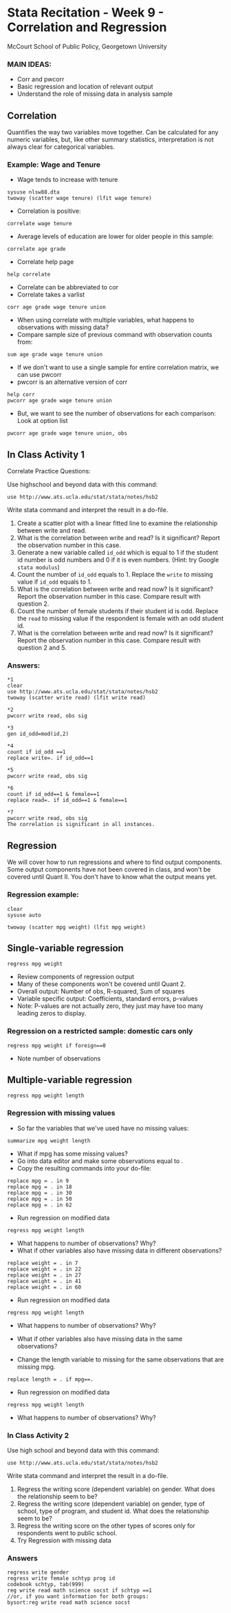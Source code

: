 # Stata Recitation - Week 9 - Correlation and Regression
McCourt School of Public Policy, Georgetown University

### MAIN IDEAS:
 - Corr and pwcorr
 - Basic regression and location of relevant output 
 - Understand the role of missing data in analysis sample 

## Correlation
 Quantifies the way two variables move together.
 Can be calculated for any numeric variables, but, like other summary statistics,
 interpretation is not always clear for categorical variables. 

### Example: Wage and Tenure
* Wage tends to increase with tenure

```
sysuse nlsw88.dta
twoway (scatter wage tenure) (lfit wage tenure)
```

* Correlation is positive:

```
correlate wage tenure
```

* Average levels of education are lower for older people in this sample:

```
correlate age grade
```

* Correlate help page

```
help correlate
```

* Correlate can be abbreviated to cor
* Correlate takes a varlist

```
corr age grade wage tenure union
```

* When using correlate with multiple variables, what happens to observations with missing data?
* Compare sample size of previous command with observation counts from:

```
sum age grade wage tenure union
```

* If we don't want to use a single sample for entire correlation matrix, we can use pwcorr
* pwcorr is an alternative version of corr 

```
help corr
pwcorr age grade wage tenure union
```

* But, we want to see the number of observations for each comparison: Look at option list

```
pwcorr age grade wage tenure union, obs
```
 
## In Class Activity 1

Correlate Practice Questions: 

Use highschool and beyond data with this command:

```
use http://www.ats.ucla.edu/stat/stata/notes/hsb2
```

Write stata command and interpret the result in a do-file.

1. Create a scatter plot with a linear fitted line to examine the relationship between write and read.
2. What is the correlation between write and read? Is it significant? Report the observation number in this case.
3. Generate a new variable called `id_odd` which is equal to 1 if the student id number is odd numbers and 0 if it is even numbers. (Hint: try Google `stata modulus`)
4. Count the number of `id_odd` equals to 1. Replace the `write` to missing value if `id_odd` equals to 1.
5. What is the correlation between write and read now? Is it significant? Report the observation number in this case. Compare result with question 2.
6. Count the number of female students if their student id is odd. Replace the `read` to missing value if the respondent is female with an odd student id.
7. What is the correlation between write and read now? Is it significant? Report the observation number in this case. Compare result with question 2 and 5.

### Answers:

```
*1
clear
use http://www.ats.ucla.edu/stat/stata/notes/hsb2
twoway (scatter write read) (lfit write read)

*2
pwcorr write read, obs sig

*3
gen id_odd=mod(id,2)

*4
count if id_odd ==1
replace write=. if id_odd==1

*5
pwcorr write read, obs sig

*6
count if id_odd==1 & female==1
replace read=. if id_odd==1 & female==1

*7
pwcorr write read, obs sig
The correlation is significant in all instances.

```


## Regression 
We will cover how to run regressions and where to find output components.
Some output components have not been covered in class, and won't be covered until Quant II.
You don't have to know what the output means yet. 

### Regression example:

```
clear
sysuse auto

twoway (scatter mpg weight) (lfit mpg weight)
```

## Single-variable regression

```
regress mpg weight
```

* Review components of regression output 
* Many of these components won't be covered until Quant 2. 
* Overall output: Number of obs, R-squared, Sum of squares
* Variable specific output: Coefficients, standard errors, p-values
* Note: P-values are not actually zero, they just may have too many leading zeros to display.

### Regression on a restricted sample: domestic cars only

```
regress mpg weight if foreign==0
```

* Note number of observations

## Multiple-variable regression

```
regress mpg weight length
```

### Regression with missing values
* So far the variables that we've used have no missing values:

```
summarize mpg weight length
```

* What if mpg has some missing values?
* Go into data editor and make some observations equal to .
* Copy the resulting commands into your do-file:

```
replace mpg = . in 9
replace mpg = . in 18
replace mpg = . in 30
replace mpg = . in 50
replace mpg = . in 62 
```

* Run regression on modified data

```
regress mpg weight length
```

* What happens to number of observations? Why?
* What if other variables also have missing data in different observations?

```
replace weight = . in 7 
replace weight = . in 22 
replace weight = . in 27 
replace weight = . in 41 
replace weight = . in 60 
```

* Run regression on modified data

```
regress mpg weight length
```

* What happens to number of observations? Why?

* What if other variables also have missing data in the same observations?
* Change the length variable to missing for the same observations that are missing mpg.

```
replace length = . if mpg==. 
```

* Run regression on modified data

```
regress mpg weight length
```

* What happens to number of observations? Why?

### In Class Activity 2


Use high school and beyond data with this command:

```
use http://www.ats.ucla.edu/stat/stata/notes/hsb2
```

Write stata command and interpret the result in a do-file.

1. Regress the writing score (dependent variable) on gender. What does the relationship seem to be?
2. Regress the writing score (dependent variable) on gender, type of school, type of program, and student id. What does the relationship seem to be?
3. Regress the writing score on the other types of scores only for respondents went to public school.
4. Try Regression with missing data

### Answers

```
regress write gender
regress write female schtyp prog id
codebook schtyp, tab(999)
reg write read math science socst if schtyp ==1
//or, if you want information for both groups:
bysort:reg write read math science socst 

```

